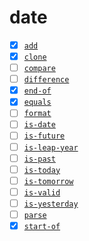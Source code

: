 # date

- [x] [`add`](./add)
- [x] [`clone`](./clone)
- [ ] [`compare`](./compare)
- [ ] [`difference`](./difference)
- [x] [`end-of`](./end-of)
- [x] [`equals`](./equals)
- [ ] [`format`](./format)
- [ ] [`is-date`](./is-date)
- [ ] [`is-future`](./is-future)
- [ ] [`is-leap-year`](./is-leap-year)
- [ ] [`is-past`](./is-past)
- [ ] [`is-today`](./is-today)
- [ ] [`is-tomorrow`](./is-tomorrow)
- [ ] [`is-valid`](./is-valid)
- [ ] [`is-yesterday`](./is-yesterday)
- [ ] [`parse`](./parse)
- [x] [`start-of`](./start-of)
